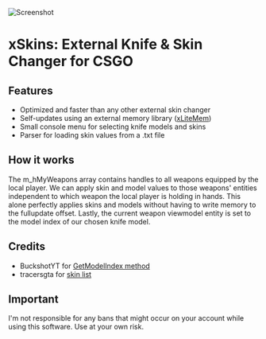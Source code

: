 ![Screenshot](https://i.imgur.com/4D5YEdZ.png)

# xSkins: External Knife & Skin Changer for CSGO

## Features

- Optimized and faster than any other external skin changer
- Self-updates using an external memory library ([xLiteMem](https://github.com/0xf1a/xLiteMem))
- Small console menu for selecting knife models and skins
- Parser for loading skin values from a .txt file

## How it works

The m_hMyWeapons array contains handles to all weapons equipped by the local player. We can apply skin and model values to those weapons' entities independent to which weapon the local player is holding in hands. This alone perfectly applies skins and models without having to write memory to the fullupdate offset. Lastly, the current weapon viewmodel entity is set to the model index of our chosen knife model.

## Credits

- BuckshotYT for [GetModelIndex method](https://www.unknowncheats.me/forum/counterstrike-global-offensive/212036-model-indices-properly-externally.html)
- tracersgta for [skin list](https://www.unknowncheats.me/forum/counterstrike-global-offensive/300854-skin-list-ids-comments.html)

## Important

I'm not responsible for any bans that might occur on your account while using this software. Use at your own risk.
